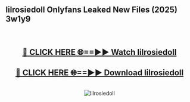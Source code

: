 <h2>lilrosiedoll Onlyfans Leaked New Files (2025) 3w1y9</h2>
<br>
<div align="center">
<h2><a href="https://mediafiles.top/lilrosiedoll&ref=git" rel="nofollow">🔴 CLICK HERE 🌐==►► Watch lilrosiedoll</a></h2>
<h2><a href="https://mediafiles.top/lilrosiedoll&ref=git" rel="nofollow">🔴 CLICK HERE 🌐==►► Download lilrosiedoll</a></h2>
<br>
<a href="https://mediafiles.top/lilrosiedoll&ref=git" rel="nofollow" data-target="animated-image.originalLink"><img src="https://i.ibb.co.com/xMMVF88/686577567.gif" alt="lilrosiedoll" style="max-width: 100%; display: inline-block;" data-target="animated-image.originalImage"></a>
</div>
<br>
<br>